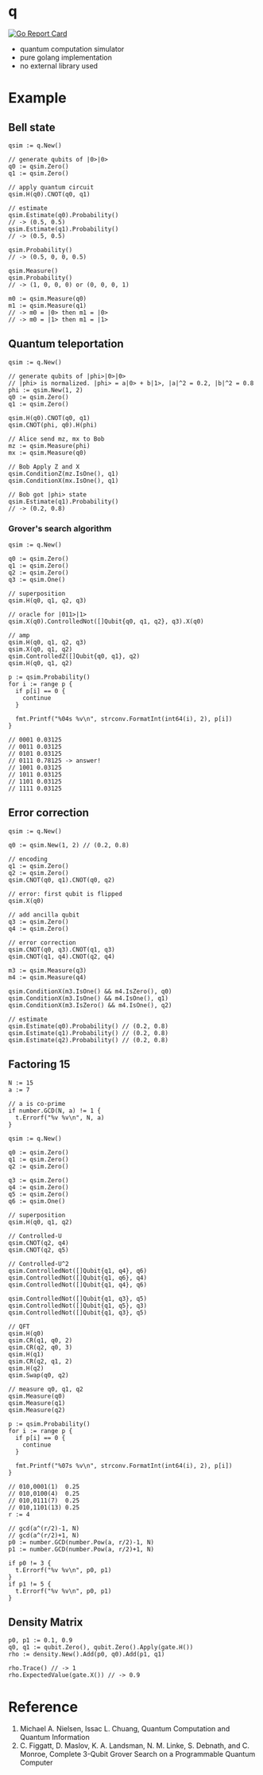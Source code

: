 # q

[![Go Report Card](https://goreportcard.com/badge/github.com/itsubaki/q?style=flat-square)](https://goreportcard.com/report/github.com/itsubaki/q)

 - quantum computation simulator
 - pure golang implementation
 - no external library used

# Example

## Bell state

```golang
qsim := q.New()

// generate qubits of |0>|0>
q0 := qsim.Zero()
q1 := qsim.Zero()

// apply quantum circuit
qsim.H(q0).CNOT(q0, q1)

// estimate
qsim.Estimate(q0).Probability()
// -> (0.5, 0.5)
qsim.Estimate(q1).Probability()
// -> (0.5, 0.5)

qsim.Probability()
// -> (0.5, 0, 0, 0.5)

qsim.Measure()
qsim.Probability()
// -> (1, 0, 0, 0) or (0, 0, 0, 1)

m0 := qsim.Measure(q0)
m1 := qsim.Measure(q1)
// -> m0 = |0> then m1 = |0>
// -> m0 = |1> then m1 = |1>
```

## Quantum teleportation

```golang
qsim := q.New()

// generate qubits of |phi>|0>|0>
// |phi> is normalized. |phi> = a|0> + b|1>, |a|^2 = 0.2, |b|^2 = 0.8
phi := qsim.New(1, 2)
q0 := qsim.Zero()
q1 := qsim.Zero()

qsim.H(q0).CNOT(q0, q1)
qsim.CNOT(phi, q0).H(phi)

// Alice send mz, mx to Bob
mz := qsim.Measure(phi)
mx := qsim.Measure(q0)

// Bob Apply Z and X
qsim.ConditionZ(mz.IsOne(), q1)
qsim.ConditionX(mx.IsOne(), q1)

// Bob got |phi> state
qsim.Estimate(q1).Probability()
// -> (0.2, 0.8)
```

### Grover's search algorithm

```golang
qsim := q.New()

q0 := qsim.Zero()
q1 := qsim.Zero()
q2 := qsim.Zero()
q3 := qsim.One()

// superposition
qsim.H(q0, q1, q2, q3)

// oracle for |011>|1>
qsim.X(q0).ControlledNot([]Qubit{q0, q1, q2}, q3).X(q0)

// amp
qsim.H(q0, q1, q2, q3)
qsim.X(q0, q1, q2)
qsim.ControlledZ([]Qubit{q0, q1}, q2)
qsim.H(q0, q1, q2)

p := qsim.Probability()
for i := range p {
  if p[i] == 0 {
    continue
  }

  fmt.Printf("%04s %v\n", strconv.FormatInt(int64(i), 2), p[i])
}

// 0001 0.03125
// 0011 0.03125
// 0101 0.03125
// 0111 0.78125 -> answer!
// 1001 0.03125
// 1011 0.03125
// 1101 0.03125
// 1111 0.03125
```

## Error correction

```golang
qsim := q.New()

q0 := qsim.New(1, 2) // (0.2, 0.8)

// encoding
q1 := qsim.Zero()
q2 := qsim.Zero()
qsim.CNOT(q0, q1).CNOT(q0, q2)

// error: first qubit is flipped
qsim.X(q0)

// add ancilla qubit
q3 := qsim.Zero()
q4 := qsim.Zero()

// error correction
qsim.CNOT(q0, q3).CNOT(q1, q3)
qsim.CNOT(q1, q4).CNOT(q2, q4)

m3 := qsim.Measure(q3)
m4 := qsim.Measure(q4)

qsim.ConditionX(m3.IsOne() && m4.IsZero(), q0)
qsim.ConditionX(m3.IsOne() && m4.IsOne(), q1)
qsim.ConditionX(m3.IsZero() && m4.IsOne(), q2)

// estimate
qsim.Estimate(q0).Probability() // (0.2, 0.8)
qsim.Estimate(q1).Probability() // (0.2, 0.8)
qsim.Estimate(q2).Probability() // (0.2, 0.8)
```

## Factoring 15

```golang
N := 15
a := 7

// a is co-prime
if number.GCD(N, a) != 1 {
  t.Errorf("%v %v\n", N, a)
}

qsim := q.New()

q0 := qsim.Zero()
q1 := qsim.Zero()
q2 := qsim.Zero()

q3 := qsim.Zero()
q4 := qsim.Zero()
q5 := qsim.Zero()
q6 := qsim.One()

// superposition
qsim.H(q0, q1, q2)

// Controlled-U
qsim.CNOT(q2, q4)
qsim.CNOT(q2, q5)

// Controlled-U^2
qsim.ControlledNot([]Qubit{q1, q4}, q6)
qsim.ControlledNot([]Qubit{q1, q6}, q4)
qsim.ControlledNot([]Qubit{q1, q4}, q6)

qsim.ControlledNot([]Qubit{q1, q3}, q5)
qsim.ControlledNot([]Qubit{q1, q5}, q3)
qsim.ControlledNot([]Qubit{q1, q3}, q5)

// QFT
qsim.H(q0)
qsim.CR(q1, q0, 2)
qsim.CR(q2, q0, 3)
qsim.H(q1)
qsim.CR(q2, q1, 2)
qsim.H(q2)
qsim.Swap(q0, q2)

// measure q0, q1, q2
qsim.Measure(q0)
qsim.Measure(q1)
qsim.Measure(q2)

p := qsim.Probability()
for i := range p {
  if p[i] == 0 {
    continue
  }

  fmt.Printf("%07s %v\n", strconv.FormatInt(int64(i), 2), p[i])
}

// 010,0001(1)  0.25
// 010,0100(4)  0.25
// 010,0111(7)  0.25
// 010,1101(13) 0.25
r := 4

// gcd(a^(r/2)-1, N)
// gcd(a^(r/2)+1, N)
p0 := number.GCD(number.Pow(a, r/2)-1, N)
p1 := number.GCD(number.Pow(a, r/2)+1, N)

if p0 != 3 {
  t.Errorf("%v %v\n", p0, p1)
}
if p1 != 5 {
  t.Errorf("%v %v\n", p0, p1)
}
```

## Density Matrix

```golang
p0, p1 := 0.1, 0.9
q0, q1 := qubit.Zero(), qubit.Zero().Apply(gate.H())
rho := density.New().Add(p0, q0).Add(p1, q1)

rho.Trace() // -> 1
rho.ExpectedValue(gate.X()) // -> 0.9
```

# Reference

 1. Michael A. Nielsen, Issac L. Chuang, Quantum Computation and Quantum Information
 2. C. Figgatt, D. Maslov, K. A. Landsman, N. M. Linke, S. Debnath, and C. Monroe, Complete 3-Qubit Grover Search on a Programmable Quantum Computer
